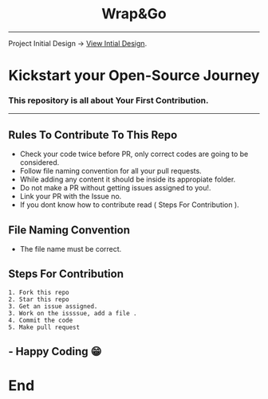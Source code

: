 <h1 align="center"> Wrap&Go </h1>

---

Project Initial Design -> [View Intial Design](https://whimsical.com/food-8PBqBtCftsetbN27UNpFJC).


<h1 align="center">Kickstart your Open-Source Journey</h1>

### This repository is all about Your First Contribution.
---
## Rules To Contribute To This Repo

- Check your code twice before PR, only correct codes are going to be considered.
- Follow file naming convention for all your pull requests.
- While adding any content it should be inside its appropiate folder.
- Do not make a PR without getting issues assigned to you!.
- Link your PR with the Issue no.
- If you dont know how to contribute read ( Steps For Contribution ).

## File Naming Convention
- The file name must be correct.


## Steps For Contribution

    1. Fork this repo
    2. Star this repo
    3. Get an issue assigned.
    3. Work on the issssue, add a file .
    4. Commit the code
    5. Make pull request

## - Happy Coding 😁
# End
